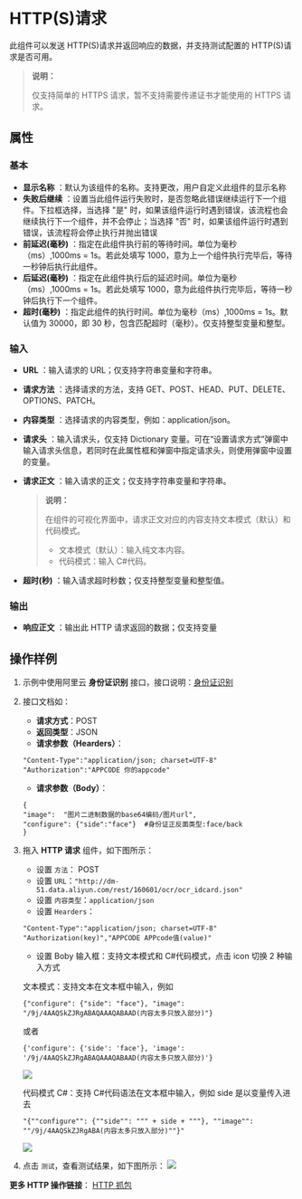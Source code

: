 # HTTP(S)请求

此组件可以发送 HTTP(S)请求并返回响应的数据，并支持测试配置的 HTTP(S)请求是否可用。

> **说明：**
>
> 仅支持简单的 HTTPS 请求，暂不支持需要传递证书才能使用的 HTTPS 请求。

## 属性

### 基本

- **显示名称** ：默认为该组件的名称。支持更改，用户自定义此组件的显示名称
- **失败后继续** ：设置当此组件运行失败时，是否忽略此错误继续运行下一个组件。下拉框选择，当选择 "是" 时，如果该组件运行时遇到错误，该流程也会继续执行下一个组件，并不会停止；当选择 "否" 时，如果该组件运行时遇到错误，该流程将会停止执行并抛出错误
- **前延迟(毫秒)** ：指定在此组件执行前的等待时间。单位为毫秒（ms）,1000ms = 1s。若此处填写 1000，意为上一个组件执行完毕后，等待一秒钟后执行此组件。
- **后延迟(毫秒)** ：指定在此组件执行后的延迟时间。单位为毫秒（ms）,1000ms = 1s。若此处填写 1000，意为此组件执行完毕后，等待一秒钟后执行下一个组件。
- **超时(毫秒)** ：指定此组件的执行时间。单位为毫秒（ms）,1000ms = 1s。默认值为 30000，即 30 秒，包含匹配超时（毫秒）。仅支持整型变量和整型。

### 输入

- **URL** ：输入请求的 URL；仅支持字符串变量和字符串。
- **请求方法** ：选择请求的方法，支持 GET、POST、HEAD、PUT、DELETE、OPTIONS、PATCH。
- **内容类型** ：选择请求的内容类型，例如：application/json。
- **请求头** ：输入请求头，仅支持 Dictionary 变量。可在“设置请求方式”弹窗中输入请求头信息，若同时在此属性框和弹窗中指定请求头，则使用弹窗中设置的变量。
- **请求正文** ：输入请求的正文；仅支持字符串变量和字符串。
    > **说明：**
    >
    > 在组件的可视化界面中，请求正文对应的内容支持文本模式（默认）和代码模式。
    >
    > - 文本模式（默认）：输入纯文本内容。
    > - 代码模式：输入 C#代码。
  
- **超时(秒)** ：输入请求超时秒数；仅支持整型变量和整型值。

### 输出

- **响应正文** ：输出此 HTTP 请求返回的数据；仅支持变量

## 操作样例

1. 示例中使用阿里云 **身份证识别** 接口，接口说明：[身份证识别](https://market.aliyun.com/products/57124001/cmapi010401.html?spm=5176.12901015.0.i12901015.6416525cpTr5NW&innerSource=search#sku=yuncode440100000)
2. 接口文档如：

    - **请求方式**：POST
    - **返回类型**：JSON
    - **请求参数（Hearders）**：
    ```
   "Content-Type":"application/json; charset=UTF-8"
   "Authorization":"APPCODE 你的appcode"
    ```
    - **请求参数（Body）**：
    ```
    {
	"image":  "图片二进制数据的base64编码/图片url",
	"configure": {"side":"face"}  #身份证正反面类型:face/back
    }
    ```
3. 拖入 **HTTP 请求** 组件，如下图所示：

    - 设置 `方法`： POST
    - 设置 `URL`：`"http://dm-51.data.aliyun.com/rest/160601/ocr/ocr_idcard.json"`
    - 设置 `内容类型`：`application/json`
    - 设置 `Hearders`：
    ```
    "Content-Type":"application/json; charset=UTF-8"
    "Authorization(key)","APPCODE APPcode值(value)"
    ```
    - 设置 Boby 输入框：支持文本模式和 C#代码模式，点击 icon 切换 2 种输入方式

    文本模式：支持文本在文本框中输入，例如
    ```
    {"configure": {"side": "face"}, "image": "/9j/4AAQSkZJRgABAQAAAQABAAD(内容太多只放入部分)"}
    ```
    或者
    ```
    {'configure': {'side': 'face'}, 'image': '/9j/4AAQSkZJRgABAQAAAQABAAD(内容太多只放入部分)'}
    ```
   ![](https://docimages.blob.core.chinacloudapi.cn/images/Activities/httprequestid.jpg)

    代码模式 C#：支持 C#代码语法在文本框中输入，例如 side 是以变量传入进去
    ```
    "{""configure"": {""side"": """ + side + """}, ""image"": ""/9j/4AAQSkZJRgABA(内容太多只放入部分)""}"
    ```
   ![](https://docimages.blob.core.chinacloudapi.cn/images/Activities/httprequestid_csharp.jpg)

4. 点击 `测试`，查看测试结果，如下图所示：
   ![](https://docimages.blob.core.chinacloudapi.cn/images/Activities/httpresponse.jpg)

**更多 HTTP 操作链接**：
[HTTP 抓包](https://mp.weixin.qq.com/s/Vo7QVfucAyHhEbHJZWeZXw)